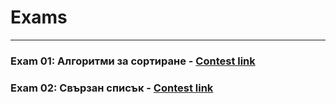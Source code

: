 # Exams

---

### Exam 01: Алгоритми за сортиране - [Contest link](<https://www.hackerrank.com/contests/sda-test1-2022-2023/challenges>)
### Exam 02: Свързан списък - [Contest link](<https://www.hackerrank.com/contests/sda-test-2022-2023-wdfgs/challenges>)